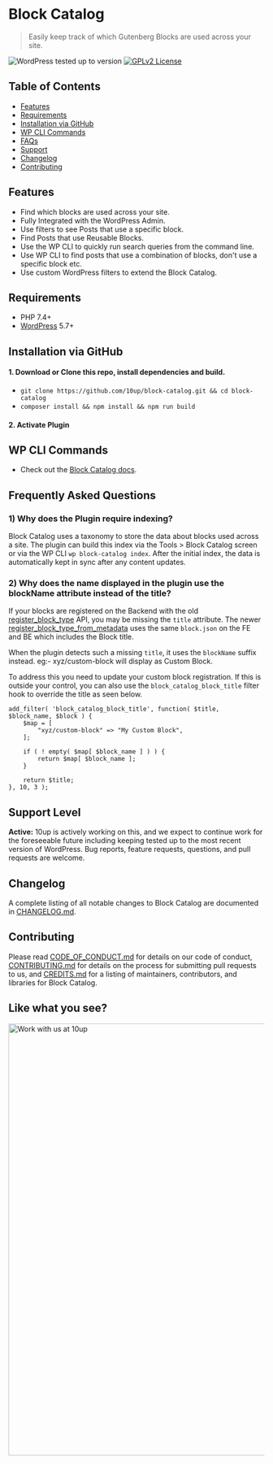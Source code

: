 # Block Catalog
> Easily keep track of which Gutenberg Blocks are used across your site.

![WordPress tested up to version](https://img.shields.io/badge/WordPress-v6.0%20tested-success.svg)
[![GPLv2 License](https://img.shields.io/github/license/10up/block-catalog.svg)](https://github.com/10up/block-catalog/blob/develop/LICENSE.md)

## Table of Contents
* [Features](#features)
* [Requirements](#requirements)
* [Installation via GitHub](#installation-via-github)
* [WP CLI Commands](#wp-cli-commands)
* [FAQs](#frequently-asked-questions)
* [Support](#support-level)
* [Changelog](#changelog)
* [Contributing](#contributing)

## Features

* Find which blocks are used across your site.
* Fully Integrated with the WordPress Admin.
* Use filters to see Posts that use a specific block.
* Find Posts that use Reusable Blocks.
* Use the WP CLI to quickly run search queries from the command line.
* Use WP CLI to find posts that use a combination of blocks, don't use a specific block etc.
* Use custom WordPress filters to extend the Block Catalog.

## Requirements

* PHP 7.4+
* [WordPress](http://wordpress.org) 5.7+


## Installation via GitHub

#### 1. Download or Clone this repo, install dependencies and build.

- `git clone https://github.com/10up/block-catalog.git && cd block-catalog`
- `composer install && npm install && npm run build`

#### 2. Activate Plugin

## WP CLI Commands

- Check out the [Block Catalog docs](https://10up.github.io/block-catalog/).

## Frequently Asked Questions

### 1) Why does the Plugin require indexing?

Block Catalog uses a taxonomy to store the data about blocks used across a site. The plugin can build this index via the Tools > Block Catalog screen or via the WP CLI `wp block-catalog index`. After the initial index, the data is automatically kept in sync after any content updates.

### 2) Why does the name displayed in the plugin use the blockName attribute instead of the title?

If your blocks are registered on the Backend with the old [register_block_type](https://developer.wordpress.org/reference/functions/register_block_type/) API, you may be missing the `title` attribute. The newer [register_block_type_from_metadata](https://developer.wordpress.org/reference/functions/register_block_type_from_metadata/) uses the same `block.json` on the FE and BE which includes the Block title.

When the plugin detects such a missing `title`, it uses the `blockName` suffix instead. eg:- xyz/custom-block will display as Custom Block.

To address this you need to update your custom block registration. If this is outside your control, you can also use the `block_catalog_block_title` filter hook to override the title as seen below.

```<?php
add_filter( 'block_catalog_block_title', function( $title, $block_name, $block ) {
	$map = [
		"xyz/custom-block" => "My Custom Block",
	];

	if ( ! empty( $map[ $block_name ] ) ) {
		return $map[ $block_name ];
	}

	return $title;
}, 10, 3 );

```

## Support Level

**Active:** 10up is actively working on this, and we expect to continue work for the foreseeable future including keeping tested up to the most recent version of WordPress.  Bug reports, feature requests, questions, and pull requests are welcome.

## Changelog

A complete listing of all notable changes to Block Catalog are documented in [CHANGELOG.md](https://github.com/10up/block-catalog/blob/develop/CHANGELOG.md).

## Contributing

Please read [CODE_OF_CONDUCT.md](https://github.com/10up/block-catalog/blob/develop/CODE_OF_CONDUCT.md) for details on our code of conduct, [CONTRIBUTING.md](https://github.com/10up/block-catalog/blob/develop/CONTRIBUTING.md) for details on the process for submitting pull requests to us, and [CREDITS.md](https://github.com/10up/block-catalog/blob/develop/CREDITS.md) for a listing of maintainers, contributors, and libraries for Block Catalog.

## Like what you see?

<a href="http://10up.com/contact/"><img src="https://10up.com/uploads/2016/10/10up-Github-Banner.png" width="850" alt="Work with us at 10up"></a>
